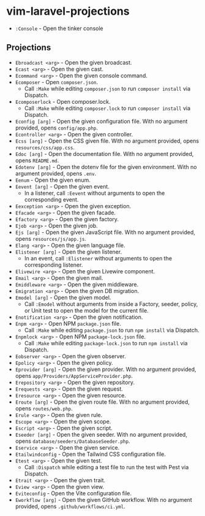 # vim-laravel-projections

- `:Console` - Open the tinker console

## Projections

- `Ebroadcast <arg>` - Open the given broadcast.
- `Ecast <arg>` - Open the given cast.
- `Ecommand <arg>` - Open the given console command.
- `Ecomposer` - Open `composer.json`.
    - Call `:Make` while editing `composer.json` to run `composer install` via Dispatch.
- `Ecomposerlock` - Open composer.lock.
    - Call `:Make` while editing `composer.lock` to run `composer install` via Dispatch.
- `Econfig [arg]` - Open the given configuration file. With no argument provided, opens `config/app.php`.
- `Econtroller <arg>` - Open the given controller.
- `Ecss [arg]` - Open the CSS given file. With no argument provided, opens `resources/css/app.css`.
- `Edoc [arg]` - Open the documentation file. With no argument provided, opens `README.md`.
- `Edotenv [arg]` - Open the dotenv file for the given environment. With no argument provided, opens `.env`.
- `Eenum` - Open the given enum.
- `Eevent [arg]` - Open the given event.
    - In a listener, call `:Eevent` without arguments to open the corresponding event.
- `Eexception <arg>` - Open the given exception.
- `Efacade <arg>` - Open the given facade.
- `Efactory <arg>` - Open the given factory.
- `Ejob <arg>` - Open the given job.
- `Ejs [arg]` - Open the given JavaScript file. With no argument provided, opens `resources/js/app.js`.
- `Elang <arg>` - Open the given language file.
- `Elistener [arg]` - Open the given listener.
    - In an event, call `:Elistener` without arguments to open the corresponding listener.
- `Elivewire <arg>` - Open the given Livewire component.
- `Email <arg>` - Open the given mail.
- `Emiddleware <arg>` - Open the given middleware.
- `Emigration <arg>` - Open the given DB migration.
- `Emodel [arg]` - Open the given model.
    - Call `:Emodel` without arguments from inside a Factory, seeder, policy,
      or Unit test to open the model for the current file.
- `Enotification <arg>` - Open the given notification.
- `Enpm <arg>` - Open NPM `package.json` file.
    - Call `:Make` while editing `package.json` to run `npm install` via Dispatch.
- `Enpmlock <arg>` - Open NPM `package-lock.json` file.
    - Call `:Make` while editing `package-lock.json` to run `npm install` via Dispatch.
- `Eobserver <arg>` - Open the given observer.
- `Epolicy <arg>` - Open the given policy.
- `Eprovider [arg]` - Open the given provider. With no argument provided, opens `app/Providers/AppServiceProvider.php`.
- `Erepository <arg>` - Open the given repository.
- `Erequests <arg>` - Open the given request.
- `Eresource <arg>` - Open the given resource.
- `Eroute [arg]` - Open the given route file. With no argument provided, opens `routes/web.php`.
- `Erule <arg>` - Open the given rule.
- `Escope <arg>` - Open the given scope.
- `Escript <arg>` - Open the given script.
- `Eseeder [arg]` - Open the given seeder. With no argument provided, opens `database/seeders/DatabaseSeeder.php`.
- `Eservice <arg>` - Open the given service.
- `Etailwindconfig` - Open the Tailwind CSS configuration file.
- `Etest <arg>` - Open the given test.
    - Call `:Dispatch` while editing a test file to run the test with Pest via Dispatch.
- `Etrait <arg>` - Open the given trait.
- `Eview <arg>` - Open the given view.
- `Eviteconfig` - Open the Vite configuration file.
- `Eworkflow [arg]` - Open the given GitHub workflow. With no argument provided, opens `.github/workflows/ci.yml`.
